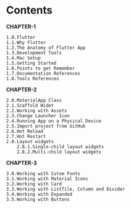 # Contents

__CHAPTER-1__  

    1.0.Flutter  
    1.1.Why Flutter  
    1.2.The Anatomy of Flutter App  
    1.3.Development Tools  
    1.4.Mac Setup  
    1.5.Getting Started  
    1.6.Points to get Remember
    1.7.Documentation References
    1.8.Tools References
    
__CHAPTER-2__  

    2.0.MaterialApp Class  
    2.1.Scaffold Widet  
    2.2.Working with Assets  
    2.3.Change Launcher Icon  
    2.4.Running App on a Physical Device   
    2.5.Import project from GitHub  
    2.6.Hot Reload
    2.7.Hot Restart  
    2.8.Layout widgets  
        2.8.1.Single-child layout widgets
        2.8.2.Multi-child layout widgets
    
__CHAPTER-3__  

    3.0.Working with Cutom Fonts  
    3.1.Working with Material Icons  
    3.2.Working with Card  
    3.3.Working with ListTile, Column and Divider 
    3.4.Working with Expanded  
    3.5.Working with Buttons  
    

